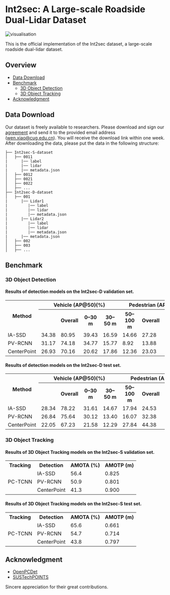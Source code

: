# Int2sec: A Large-scale Roadside Dual-Lidar Dataset

![visualisation](figs/VIS.png)

This is the official implementation of the Int2sec dataset, a large-scale roadside dual-lidar dataset.

## Overview
- [Data Download](#Data-Download)
- [Benchmark](#Benchmark)
  - [3D Object Detection](#3D-Object-Detection)
  - [3D Object Tracking](#3D-Object-Tracking)
- [Acknowledgment](#Acknowledgment)

## Data Download
Our dataset is freely available to researchers. Please download and sign our [agreement](https://docs.google.com/document/d/14ufBczTjLYnxm5bWkFROsz9FYEugZ2QL/edit?usp=sharing&ouid=110390481963822269546&rtpof=true&sd=true) and send it to the provided email address (wen.xiao@cug.edu.cn). You will receive the download link within one week.
After downloading the data, please put the data in the following structure:
```shell
├── Int2sec-S-dataset
│   ├── 0011
|      |── label
|      |── lidar
|      |── metadata.json
│   ├── 0012
│   ├── 0021
│   ├── 0022
│   ├── ...
├── Int2sec-D-dataset
│   ├── 001
|      |── Lidar1
|         |── label
|         |── lidar
|         |── metadata.json
|      |── Lidar2
|         |── label
|         |── lidar
|         |── metadata.json
|      |── metadata.json
│   ├── 002
│   ├── 003
│   ├── ...
```


## Benchmark

### 3D Object Detection

#### Results of detection models on the Int2sec-D validation set.
<table>
  <tr>
    <th rowspan="2">Method</th>
    <th colspan="4">Vehicle (AP@50)(%)</th>
    <th colspan="4">Pedestrian (AP@50)(%)</th>
    <th colspan="4">Cyclist (AP@50)(%)</th>
    <th rowspan="2">mAP(%)</th>
  </tr>
  <tr>
    <th></th>
    <th>Overall</th>
    <th>0–30 m</th>
    <th>30–50 m</th>
    <th>50–100 m</th>
    <th>Overall</th>
    <th>0–30 m</th>
    <th>30–50 m</th>
    <th>50–100 m</th>
    <th>Overall</th>
    <th>0–30 m</th>
    <th>30–50 m</th>
    <th>50–100 m</th>
    <th></th>
  </tr>
  <tr>
    <td>IA-SSD</td>
    <td>34.38</td>
    <td>80.95</td>
    <td>39.43</td>
    <td>16.59</td>
    <td>14.66</td>
    <td>27.28</td>
    <td>15.43</td>
    <td>4.66</td>
    <td>24.82</td>
    <td>39.62</td>
    <td>23.31</td>
    <td>11.83</td>
    <td>24.62</td>
  </tr>
  <tr>
    <td>PV-RCNN</td>
    <td>31.17</td>
    <td>74.18</td>
    <td>34.77</td>
    <td>15.77</td>
    <td>8.92</td>
    <td>13.88</td>
    <td>10.72</td>
    <td>4.73</td>
    <td>24.84</td>
    <td>42.30</td>
    <td>20.91</td>
    <td>11.76</td>
    <td>21.64</td>
  </tr>
  <tr>
    <td>CenterPoint</td>
    <td>26.93</td>
    <td>70.16</td>
    <td>20.62</td>
    <td>17.86</td>
    <td>12.36</td>
    <td>23.03</td>
    <td>11.85</td>
    <td>4.29</td>
    <td>25.31</td>
    <td>41.80</td>
    <td>22.64</td>
    <td>12.34</td>
    <td>21.54</td>
  </tr>
</table>

#### Results of detection models on the Int2sec-D test set.
<table>
  <tr>
    <th rowspan="2">Method</th>
    <th colspan="4">Vehicle (AP@50)(%)</th>
    <th colspan="4">Pedestrian (AP@50)(%)</th>
    <th colspan="4">Cyclist (AP@50)(%)</th>
    <th rowspan="2">mAP(%)</th>
  </tr>
  <tr>
    <th></th>
    <th>Overall</th>
    <th>0–30 m</th>
    <th>30–50 m</th>
    <th>50–100 m</th>
    <th>Overall</th>
    <th>0–30 m</th>
    <th>30–50 m</th>
    <th>50–100 m</th>
    <th>Overall</th>
    <th>0–30 m</th>
    <th>30–50 m</th>
    <th>50–100 m</th>
    <th></th>
  </tr>
  <tr>
    <td>IA-SSD</td>
    <td>28.34</td>
    <td>78.22</td>
    <td>31.61</td>
    <td>14.67</td>
    <td>17.94</td>
    <td>24.53</td>
    <td>13.90</td>
    <td>11.66</td>
    <td>20.11</td>
    <td>31.30</td>
    <td>11.30</td>
    <td>13.33</td>
    <td>22.13</td>
  </tr>
  <tr>
    <td>PV-RCNN</td>
    <td>26.84</td>
    <td>75.64</td>
    <td>30.12</td>
    <td>13.40</td>
    <td>16.07</td>
    <td>32.38</td>
    <td>8.15</td>
    <td>10.94</td>
    <td>21.84</td>
    <td>50.89</td>
    <td>15.40</td>
    <td>2.91</td>
    <td>21.58</td>
  </tr>
  <tr>
    <td>CenterPoint</td>
    <td>22.05</td>
    <td>67.23</td>
    <td>21.58</td>
    <td>12.29</td>
    <td>27.84</td>
    <td>44.38</td>
    <td>13.91</td>
    <td>25.64</td>
    <td>14.45</td>
    <td>30.11</td>
    <td>14.34</td>
    <td>2.32</td>
    <td>21.45</td>
  </tr>
</table>



### 3D Object Tracking

#### Results of 3D Object Tracking models on the Int2sec-S validation set.

<table>
    <tr>
        <th>Tracking</th>
        <th>Detection</th>
        <th>AMOTA (%)</th>
        <th>AMOTP (m)</th>
    </tr>
    <tr>
        <td rowspan="3">PC-TCNN</td>
        <td>IA-SSD</td>
        <td>56.4</td>
        <td>0.825</td>
    </tr>
    <tr>
        <td>PV-RCNN</td>
        <td>50.9</td>
        <td>0.801</td>
    </tr>
    <tr>
        <td>CenterPoint</td>
        <td>41.3</td>
        <td>0.900</td>
    </tr>
</table>

#### Results of 3D Object Tracking models on the Int2sec-S test set.

<table>
    <tr>
        <th>Tracking</th>
        <th>Detection</th>
        <th>AMOTA (%)</th>
        <th>AMOTP (m)</th>
    </tr>
    <tr>
        <td rowspan="3">PC-TCNN</td>
        <td>IA-SSD</td>
        <td>65.6</td>
        <td>0.661</td>
    </tr>
    <tr>
        <td>PV-RCNN</td>
        <td>54.7</td>
        <td>0.714</td>
    </tr>
    <tr>
        <td>CenterPoint</td>
        <td>43.8</td>
        <td>0.797</td>
    </tr>
</table>



## Acknowledgment
- [OpenPCDet](https://github.com/open-mmlab/OpenPCDet)
- [SUSTechPOINTS](https://github.com/naurril/SUSTechPOINTS)

Sincere appreciation for their great contributions.
